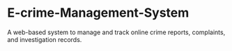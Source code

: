 # E-crime-Management-System
A web-based system to manage and track online crime reports, complaints, and investigation records.
